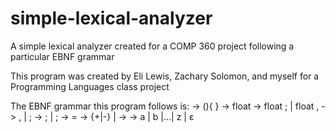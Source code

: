 # simple-lexical-analyzer
A simple lexical analyzer created for a COMP 360 project following a particular EBNF grammar

This program was created by Eli Lewis, Zachary Solomon, and myself for a Programming Languages class project

The EBNF grammar this program follows is:
<program>     ->    <keyword> <funcname>(){<declare> <stmts>}
<keyword>     ->    float
<declare>     ->    float <ident>;
              |     float <ident>, <declarident>
<declarident> ->    <ident>, <declarident>
              |     <ident>;
<stmts>       ->    <assign>; <stmts>
              |     <assign>;
<assign>      ->    <ident> = <expr>
<expr>        ->    <ident> {+|-} <expr>
              |     <ident>
<funcname>    ->    <ident>
<ident>       ->    a<ident> | b<ident> |...| z<ident> | ε



